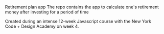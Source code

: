 Retirement plan app
The repo contains the app to calculate one's retirement money after investing for a period of time

Created during an intense 12-week Javascript course with the New York Code + Design Academy on week 4.

